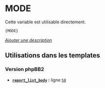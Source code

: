 # MODE


Cette variable est utilisable directement.

```html
{MODE}
```

[*Ajouter une description*](https://fa-tvars.appspot.com/var/MODE)

## Utilisations dans les templates

### Version phpBB2
* __[`report_list_body`](../tpl/var/subsilver/report_list_body.md#readme) :__ ligne [`50`](../tpl/src/subsilver/report_list_body.tpl#L50)